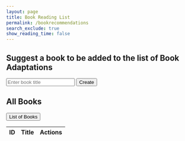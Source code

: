 ```yaml
---
layout: page 
title: Book Reading List
permalink: /bookrecommendations
search_exclude: true
show_reading_time: false 
---
```

<div class="section">
  <h2>Suggest a book to be added to the list of Book Adaptations</h2>
  <input type="text" id="book" placeholder="Enter book title" required>
  <button id="createBookButton">Create</button>

  <h2>All Books</h2>
  <button id="getAllBooksButton">List of Books</button>

  <table>
    <thead>
      <tr>
        <th>ID</th>
        <th>Title</th>
        <th>Actions</th>
      </tr>
    </thead>
    <tbody id="table">
      <!-- JavaScript generated data -->
    </tbody>
  </table>
</div>

<script type="module">
    import { pythonURI } from "./assets/js/api/config.js";
    
  document.getElementById('getAllBooksButton').addEventListener('click', async () => {
        const tableBody = document.getElementById('table');

        try {
            const response = await fetch(`${pythonURI}/api/book`);
            const data = await response.json();
            console.log(data); // Log the response data

            tableBody.innerHTML = ''; // Clear existing rows
            if (Array.isArray(data)) {
                data.forEach(book => {
                    const tr = document.createElement('tr');

                    const idCell = document.createElement('td');
                    const titleCell = document.createElement('td');
                    const actionCell = document.createElement('td');

                    idCell.innerText = book.id;
                    titleCell.innerText = book.title;

                    // Create Update button
                    const updateBtn = document.createElement('button');
                    updateBtn.innerText = 'Update';
                    updateBtn.onclick = () => updateBook(book.id);

                    // Create Delete button
                    const deleteBtn = document.createElement('button');
                    deleteBtn.innerText = 'Delete';
                    deleteBtn.onclick = () => deleteBook(book.id);

                    actionCell.appendChild(updateBtn);
                    actionCell.appendChild(deleteBtn);
                    tr.appendChild(idCell);
                    tr.appendChild(titleCell);
                    tr.appendChild(actionCell);
                    tableBody.appendChild(tr);
                });
            } else {
                console.error('Unexpected response format:', data); // Log unexpected data
                tableBody.innerHTML = `<p>No books found or unexpected data format.</p>`;
            }
        } catch (error) {
            tableBody.innerHTML = `<p>Error fetching data: ${error.message}</p>`;
            console.error(error); // Log the error for further investigation
        }
    });


    document.getElementById('createBookButton').addEventListener('click', async () => {
        const title = document.getElementById('book').value;
        const resultContainer = document.getElementById('resultContainer');

        if (!title) {
            resultContainer.innerHTML = `<p>Please enter a book title.</p>`;
            return;
        }

        try {
            const response = await fetch(`${pythonURI}/api/book`, {
                method: 'POST',
                headers: {
                    'Content-Type': 'application/json'
                },
                body: JSON.stringify({ title })
            });

            const data = await response.json();
            if (response.ok) {
                resultContainer.innerHTML = `<p>Book created: ${data.title}</p>`;
                document.getElementById('getAllBooksButton').click(); // Refresh the book list
            } else {
                resultContainer.innerHTML = `<p>Error: ${data.error}</p>`;
            }
        } catch (error) {
            resultContainer.innerHTML = `<p>Error creating book: ${error.message}</p>`;
        }
    });

    function deleteBook(bookId) {
        const resultContainer = document.getElementById('resultContainer');

        fetch(`${pythonURI}/api/book/${bookId}`, {
            method: 'DELETE'
        })
        .then(response => {
            if (response.ok) {
                resultContainer.innerHTML = `<p>Book deleted successfully.</p>`;
                document.getElementById('getAllBooksButton').click(); // Refresh the book list
            } else {
                return response.json().then(data => {
                    throw new Error(data.error);
                });
            }
        })
        .catch(error => {
            resultContainer.innerHTML = `<p>Error deleting book: ${error.message}</p>`;
        });
    }

    function updateBook(bookId) {
        const newTitle = prompt("Enter new title for the book:");
        if (newTitle) {
            fetch(`${pythonURI}/api/book/${bookId}`, {
                method: 'PUT',
                headers: {
                    'Content-Type': 'application/json'
                },
                body: JSON.stringify({ title: newTitle })
            })
            .then(response => response.json())
            .then(data => {
                const resultContainer = document.getElementById('resultContainer');
                if (data) {
                    resultContainer.innerHTML = `<p>Book updated successfully: ${data.title}</p>`;
                    document.getElementById('getAllBooksButton').click(); // Refresh the book list
                }
            })
            .catch(error => {
                const resultContainer = document.getElementById('resultContainer');
                resultContainer.innerHTML = `<p>Error updating book: ${error.message}</p>`;
            });
        }
    }
</script>
